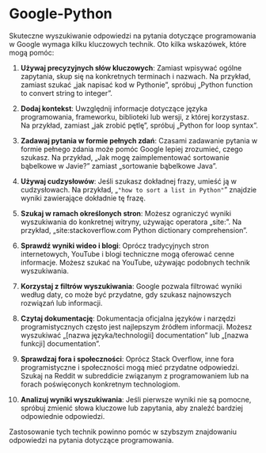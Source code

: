 # Google-Python
Skuteczne wyszukiwanie odpowiedzi na pytania dotyczące programowania w Google wymaga kilku kluczowych technik. Oto kilka wskazówek, które mogą pomóc:

1. **Używaj precyzyjnych słów kluczowych**: Zamiast wpisywać ogólne zapytania, skup się na konkretnych terminach i nazwach. Na przykład, zamiast szukać „jak napisać kod w Pythonie”, spróbuj „Python function to convert string to integer”.

2. **Dodaj kontekst**: Uwzględnij informacje dotyczące języka programowania, frameworku, biblioteki lub wersji, z której korzystasz. Na przykład, zamiast „jak zrobić pętlę”, spróbuj „Python for loop syntax”.

3. **Zadawaj pytania w formie pełnych zdań**: Czasami zadawanie pytania w formie pełnego zdania może pomóc Google lepiej zrozumieć, czego szukasz. Na przykład, „Jak mogę zaimplementować sortowanie bąbelkowe w Javie?” zamiast „sortowanie bąbelkowe Java”.

4. **Używaj cudzysłowów**: Jeśli szukasz dokładnej frazy, umieść ją w cudzysłowach. Na przykład, „`"how to sort a list in Python"`” znajdzie wyniki zawierające dokładnie tę frazę.

5. **Szukaj w ramach określonych stron**: Możesz ograniczyć wyniki wyszukiwania do konkretnej witryny, używając operatora „site:”. Na przykład, „site:stackoverflow.com Python dictionary comprehension”.

6. **Sprawdź wyniki wideo i blogi**: Oprócz tradycyjnych stron internetowych, YouTube i blogi techniczne mogą oferować cenne informacje. Możesz szukać na YouTube, używając podobnych technik wyszukiwania.

7. **Korzystaj z filtrów wyszukiwania**: Google pozwala filtrować wyniki według daty, co może być przydatne, gdy szukasz najnowszych rozwiązań lub informacji.

8. **Czytaj dokumentację**: Dokumentacja oficjalna języków i narzędzi programistycznych często jest najlepszym źródłem informacji. Możesz wyszukiwać „[nazwa języka/technologii] documentation” lub „[nazwa funkcji] documentation”.

9. **Sprawdzaj fora i społeczności**: Oprócz Stack Overflow, inne fora programistyczne i społeczności mogą mieć przydatne odpowiedzi. Szukaj na Reddit w subreddicie związanym z programowaniem lub na forach poświęconych konkretnym technologiom.

10. **Analizuj wyniki wyszukiwania**: Jeśli pierwsze wyniki nie są pomocne, spróbuj zmienić słowa kluczowe lub zapytania, aby znaleźć bardziej odpowiednie odpowiedzi.

Zastosowanie tych technik powinno pomóc w szybszym znajdowaniu odpowiedzi na pytania dotyczące programowania.
